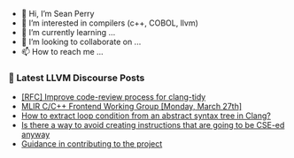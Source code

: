 - 👋 Hi, I’m Sean Perry
- 👀 I’m interested in compilers (c++, COBOL, llvm)
- 🌱 I’m currently learning ...
- 💞️ I’m looking to collaborate on ...
- 📫 How to reach me ...

<!---
s66perry/s66perry is a ✨ special ✨ repository because its `README.md` (this file) appears on your GitHub profile.
You can click the Preview link to take a look at your changes.
--->
### 📕 Latest LLVM Discourse Posts

<!-- DISCOURSE-LLVM:START -->
- [[RFC] Improve code-review process for clang-tidy](https://discourse.llvm.org/t/rfc-improve-code-review-process-for-clang-tidy/66740?page=3#post_41)
- [MLIR C/C++ Frontend Working Group [Monday, March 27th]](https://discourse.llvm.org/t/mlir-c-c-frontend-working-group-monday-march-27th/69511#post_2)
- [How to extract loop condition from an abstract syntax tree in Clang?](https://discourse.llvm.org/t/how-to-extract-loop-condition-from-an-abstract-syntax-tree-in-clang/69507#post_10)
- [Is there a way to avoid creating instructions that are going to be CSE-ed anyway](https://discourse.llvm.org/t/is-there-a-way-to-avoid-creating-instructions-that-are-going-to-be-cse-ed-anyway/69508#post_6)
- [Guidance in contributing to the project](https://discourse.llvm.org/t/guidance-in-contributing-to-the-project/69008?page=3#post_59)
<!-- DISCOURSE-LLVM:END -->
